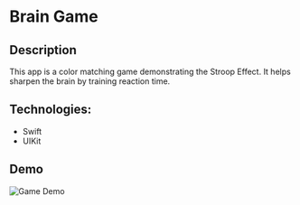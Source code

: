 # Brain Game

## Description
This app is a color matching game demonstrating the Stroop Effect. It helps sharpen the brain by training reaction time.

## Technologies:
- Swift
- UIKit

## Demo
![Game Demo](gameDemo.gif)

